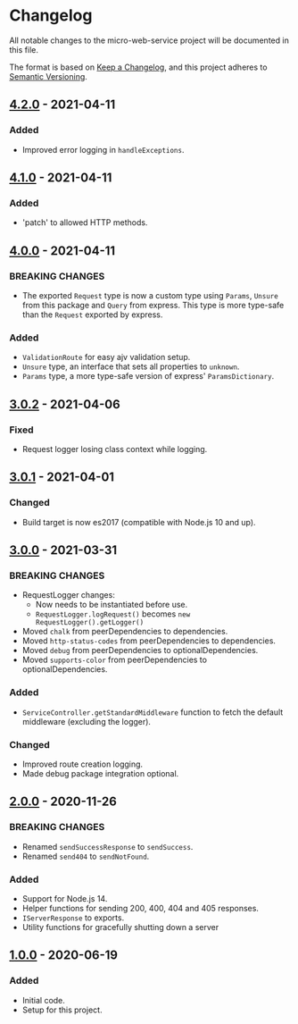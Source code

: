 # Changelog
All notable changes to the micro-web-service project will be documented in this file.

The format is based on [Keep a Changelog](https://keepachangelog.com/en/1.0.0/),
and this project adheres to [Semantic Versioning](https://semver.org/spec/v2.0.0.html).

[comment]: <> (## [Unreleased])
## [4.2.0] - 2021-04-11
### Added
- Improved error logging in `handleExceptions`.

## [4.1.0] - 2021-04-11
### Added
- 'patch' to allowed HTTP methods.

## [4.0.0] - 2021-04-11
### BREAKING CHANGES
- The exported `Request` type is now a custom type using `Params`, `Unsure` from this package and `Query` from express.
  This type is more type-safe than the `Request` exported by express.

### Added
- `ValidationRoute` for easy ajv validation setup.
- `Unsure` type, an interface that sets all properties to `unknown`.
- `Params` type, a more type-safe version of express' `ParamsDictionary`.

## [3.0.2] - 2021-04-06
### Fixed
- Request logger losing class context while logging.

## [3.0.1] - 2021-04-01
### Changed
- Build target is now es2017 (compatible with Node.js 10 and up).

## [3.0.0] - 2021-03-31
### BREAKING CHANGES
- RequestLogger changes:
    - Now needs to be instantiated before use.
    - `RequestLogger.logRequest()` becomes `new RequestLogger().getLogger()`
- Moved `chalk` from peerDependencies to dependencies.
- Moved `http-status-codes` from peerDependencies to dependencies.
- Moved `debug` from peerDependencies to optionalDependencies.
- Moved `supports-color` from peerDependencies to optionalDependencies.

### Added
- `ServiceController.getStandardMiddleware` function to fetch the default middleware (excluding the logger).

### Changed
- Improved route creation logging.
- Made debug package integration optional.

## [2.0.0] - 2020-11-26
### BREAKING CHANGES
- Renamed `sendSuccessResponse` to `sendSuccess`.
- Renamed `send404` to `sendNotFound`.

### Added
- Support for Node.js 14.
- Helper functions for sending 200, 400, 404 and 405 responses.
- `IServerResponse` to exports.
- Utility functions for gracefully shutting down a server

## [1.0.0] - 2020-06-19
### Added
- Initial code.
- Setup for this project.

[Unreleased]: https://github.com/Ionaru/micro-web-service/compare/4.2.0...HEAD
[4.2.0]: https://github.com/Ionaru/micro-web-service/compare/4.1.0...4.2.0
[4.1.0]: https://github.com/Ionaru/micro-web-service/compare/4.0.0...4.1.0
[4.0.0]: https://github.com/Ionaru/micro-web-service/compare/3.0.2...4.0.0
[3.0.2]: https://github.com/Ionaru/micro-web-service/compare/3.0.1...3.0.2
[3.0.1]: https://github.com/Ionaru/micro-web-service/compare/3.0.0...3.0.1
[3.0.0]: https://github.com/Ionaru/micro-web-service/compare/2.0.0...3.0.0
[2.0.0]: https://github.com/Ionaru/micro-web-service/compare/1.0.0...2.0.0
[1.0.0]: https://github.com/Ionaru/micro-web-service/compare/3b5e936...1.0.0
